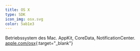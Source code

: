 ```yaml
---
title: OS X
type: SDK
icon_img: osx.svg
color: 5ab1e3
---
```


Betriebssystem des Mac. AppKit, CoreData, NotificationCenter. [apple.com/osx](http://www.apple.com/de/osx/){:target="_blank"}
